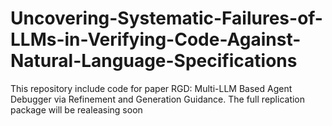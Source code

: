 # Uncovering-Systematic-Failures-of-LLMs-in-Verifying-Code-Against-Natural-Language-Specifications
This repository include code for paper RGD: Multi-LLM Based Agent Debugger via Refinement and Generation Guidance.
The full replication package will be realeasing soon
